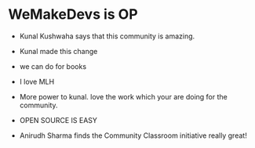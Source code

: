 # WeMakeDevs is OP

- Kunal Kushwaha says that this community is amazing.
- Kunal made this change
- we can do for books

- I love MLH
- More power to kunal. love the work which your are doing for the community.
- OPEN SOURCE IS EASY
- Anirudh Sharma finds the Community Classroom initiative really great!
